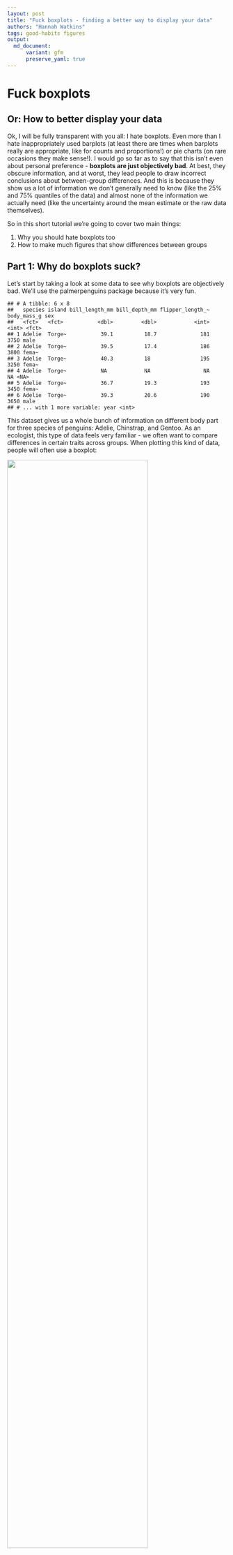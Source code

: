 ```yaml
---
layout: post
title: "Fuck boxplots - finding a better way to display your data"
authors: "Hannah Watkins"
tags: good-habits figures
output: 
  md_document:
      variant: gfm
      preserve_yaml: true
---
```


# Fuck boxplots

## Or: How to better display your data

Ok, I will be fully transparent with you all: I hate boxplots. Even more
than I hate inappropriately used barplots (at least there are times when
barplots really are appropriate, like for counts and proportions!) or
pie charts (on rare occasions they make sense!). I would go so far as to
say that this isn’t even about personal preference - **boxplots are just
objectively bad**. At best, they obscure information, and at worst, they
lead people to draw incorrect conclusions about between-group
differences. And this is because they show us a lot of information we
don’t generally need to know (like the 25% and 75% quantiles of the
data) and almost none of the information we actually need (like the
uncertainty around the mean estimate or the raw data themselves).

So in this short tutorial we’re going to cover two main things:

1.  Why you should hate boxplots too
2.  How to make much figures that show differences between groups

## **Part 1**: Why do boxplots suck?

Let’s start by taking a look at some data to see why boxplots are
objectively bad. We’ll use the palmerpenguins package because it’s very
fun.

    ## # A tibble: 6 x 8
    ##   species island bill_length_mm bill_depth_mm flipper_length_~ body_mass_g sex  
    ##   <fct>   <fct>           <dbl>         <dbl>            <int>       <int> <fct>
    ## 1 Adelie  Torge~           39.1          18.7              181        3750 male 
    ## 2 Adelie  Torge~           39.5          17.4              186        3800 fema~
    ## 3 Adelie  Torge~           40.3          18                195        3250 fema~
    ## 4 Adelie  Torge~           NA            NA                 NA          NA <NA> 
    ## 5 Adelie  Torge~           36.7          19.3              193        3450 fema~
    ## 6 Adelie  Torge~           39.3          20.6              190        3650 male 
    ## # ... with 1 more variable: year <int>

This dataset gives us a whole bunch of information on different body
part for three species of penguins: Adelie, Chinstrap, and Gentoo. As an
ecologist, this type of data feels very familiar - we often want to
compare differences in certain traits across groups. When plotting this
kind of data, people will often use a boxplot:

<img src="/figures/fuck_boxplots/boxplot-1.png" width="80%" />

We might then look at that and think that Adelie penguins clearly have
much shorter bills than the other two species and that Chinstrap and
Gentoo penguins have pretty similar bill lengths since there is so much
overlap between the boxes. We can check that with a quick linear model
and post-hoc comparison:

``` r
mod1 <- lm(bill_length_mm ~ species, data = df)
#to look at pairwise contrasts between all three groups, we can run a post-hoc tukey test using the emmeans package
emm <- emmeans(mod1, pairwise ~ species)
emm$contrast
```

    ##  contrast           estimate    SE  df t.ratio p.value
    ##  Adelie - Chinstrap   -10.04 0.432 339 -23.232  <.0001
    ##  Adelie - Gentoo       -8.71 0.360 339 -24.237  <.0001
    ##  Chinstrap - Gentoo     1.33 0.447 339   2.971  0.0089
    ## 
    ## P value adjustment: tukey method for comparing a family of 3 estimates

Would you look at that: the boxplot lied to us! Our post-hoc analysis
tells us that even after correcting for multiple comparisons, there is
actually a significant difference in bill lengths between Chinstrap and
Gentoo penguins. In this case, the boxplot is actually obscuring our
ability to see what’s going on. And that’s not what we want - ideally,
when we present people with a figure, we want them to be able to take
away the main message from our analysis without having to even read our
results! So let’s give that to them.

## **Part 2**: What to do about it

At this point, you may be wondering: **what am I supposed to use
instead**? Well dear reader, do I have the solution for you.

In my (clearly not very humble) opinion, the best thing to present
people with is the mean (or median) and our confidence interval (CI)
around that estimate. This is far more helpful in allowing us to
determine whether groups are really different. Some folks use standard
error (SE) instead of confidence intervals around their estimates, and
while that’ll certainly pass peer review, to me it just seems like a
shady way of making results look significant (because SE is roughly half
of the CI). So let’s stick with the CI.

There are two ways I generally go about doing this. You can either
calculate these values manually or use a handy package like
[ggeffects](https://strengejacke.github.io/ggeffects/index.html) to
extract this info right away! If you are running just a simple linear
model with only one predictor, either way will work fine, but as you
move into more complicated generalized and/or mixed effects models, the
ggeffects method will be a little easier (and slightly more precise!).
Once you’ve calculated these values, you can plot them directly on top
of your raw data.

Here is how to do that manually:

``` r
#now we just need to make a second dataframe with the summary stats
sum_stats_manual <- df %>% 
  group_by(species) %>% #group_by() tells R that it should do everything that we 
  #tell it after this to each species separately
  #then we're going to calculate all the summary stats we're interested in,
  #including standard deviation (i.e., the spread of the data), standard error
  #(i.e., our uncertainty around the mean estimates), and the confidence 
  #intervals (i.e., another description of the uncertainty around the mean)
  summarize(mean_bill_length_mm = mean(bill_length_mm, na.rm=TRUE),
            sd_bill_length_mm = sd(bill_length_mm, na.rm=TRUE),
            n = n(),
            se_bill_length_mm = sd_bill_length_mm/sqrt(n),
            ci_bill_length_mm = 1.96 * se_bill_length_mm) %>%  
    #need to add the na.rm part here so R ignores the NAs when calculating mean 
    #and SD
  #then create a new column for the upper and lower edge of the errorbar for 
  #for each of the three types of error
  mutate(sd_lower = mean_bill_length_mm - sd_bill_length_mm, 
         sd_upper = mean_bill_length_mm + sd_bill_length_mm,
         se_lower = mean_bill_length_mm - se_bill_length_mm, 
         se_upper = mean_bill_length_mm + se_bill_length_mm,
         ci_lower = mean_bill_length_mm - ci_bill_length_mm, 
         ci_upper = mean_bill_length_mm + ci_bill_length_mm,) %>% 
  ungroup() #this tells R that if we do anything else to the dataframe, we don't
  #want it to separate by species anymore - always a good idea to use at the end
  #of a series of functions if you use group_by

#and we can take a look at that
sum_stats_manual
```

    ## # A tibble: 3 x 12
    ##   species   mean_bill_length_mm sd_bill_length_mm     n se_bill_length_mm
    ##   <fct>                   <dbl>             <dbl> <int>             <dbl>
    ## 1 Adelie                   38.8              2.66   152             0.216
    ## 2 Chinstrap                48.8              3.34    68             0.405
    ## 3 Gentoo                   47.5              3.08   124             0.277
    ## # ... with 7 more variables: ci_bill_length_mm <dbl>, sd_lower <dbl>,
    ## #   sd_upper <dbl>, se_lower <dbl>, se_upper <dbl>, ci_lower <dbl>,
    ## #   ci_upper <dbl>

And here’s how to do that with the ggpredict function from the ggeffects
package:

``` r
sum_stats_gg <- ggpredict(mod1, terms = "species") %>% 
  #and then we'll just rename one of the columns so it's easier to plot
  dplyr::rename(species = x,
                mean_bill_length_mm = predicted) %>% 
  #you don't have to run this line, but it just removes some of the weird attributes, 
  #which makes the table easier to read in this markdown document
  as_tibble()
sum_stats_gg
```

    ## # A tibble: 3 x 6
    ##   species   mean_bill_length_mm std.error conf.low conf.high group
    ##   <fct>                   <dbl>     <dbl>    <dbl>     <dbl> <fct>
    ## 1 Adelie                   38.8     0.241     38.3      39.3 1    
    ## 2 Chinstrap                48.8     0.359     48.1      49.5 1    
    ## 3 Gentoo                   47.5     0.267     47.0      48.0 1

Whichever way you end up using, you can then plot these means and
confidence intervals instead of the boxplot:

``` r
penguin_plot <- ggplot() +
  geom_point(data = sum_stats_gg, #set a different dataframe for this layer
             aes(x = species, y = mean_bill_length_mm),
             size = 4) +
  geom_errorbar(data = sum_stats_gg, #set a different dataframe for this layer
                aes(x = species,
                    y = mean_bill_length_mm,
                    #and you can decide which type of error to show here
                    #I think CIs are always better because that's what we 
                    #actually use to assess significance
                    #although keep in mind that if you're comparing more than 
                    #two levels, our post hoc tests (like Tukey) make an 
                    #additional correction for significance that you don't see
                    #in this plot
                    #you can check out the emmeans package for more info on that
                    #type of correction
                    ymin = conf.low,
                    ymax = conf.high),
                width = 0.2,
                size = 1.2) +
  theme_classic() #clean it up a bit
penguin_plot
```

<img src="/figures/fuck_boxplots/plot final-1.png" width="80%" />

And now we can see the significant differences more clearly! The only
important thing we’re missing from the original boxplot is some measure
of the spread of the data. And in my experience, the best way to show
that is by actually just plotting the raw data! This can be a little
overwhelming with large data sets, but with the appropriate use of
transparency and jittering, this can be a lot more powerful than a
boxplot - especially if the data aren’t normally distributed.

``` r
penguin_plot +
  geom_jitter(data = df, aes (x = species, y = bill_length_mm),
              alpha = 0.2, height=0)
```

<img src="/figures/fuck_boxplots/final-1.png" width="80%" />

Et voila! Go forth and rid the world of boxplots!
